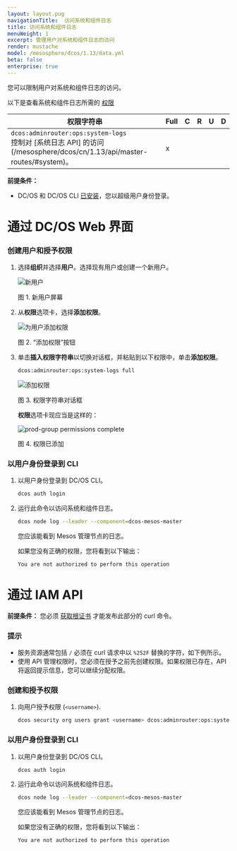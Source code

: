 ```yaml
---
layout: layout.pug
navigationTitle:  访问系统和组件日志
title: 访问系统和组件日志
menuWeight: 1
excerpt: 管理用户对系统和组件日志的访问
render: mustache
model: /mesosphere/dcos/1.13/data.yml
beta: false
enterprise: true
---
```


您可以限制用户对系统和组件日志的访问。

以下是查看系统和组件日志所需的 [权限](/mesosphere/dcos/cn/1.13/security/ent/perms-reference/)

| 权限字符串 | Full | C | R | U | D |
|----------------------------|------|---|---|---|---|
| `dcos:adminrouter:ops:system-logs` <br> 控制对 [系统日志 API] 的访问(/mesosphere/dcos/cn/1.13/api/master-routes/#system)。                                                                                                                                                                      | x    |   |   |   |   |

**前提条件：**

- DC/OS 和 DC/OS CLI [已安装](/mesosphere/dcos/cn/1.13/installing/)，您以超级用户身份登录。

# 通过 DC/OS Web 界面

### 创建用户和授予权限

1. 选择**组织**并选择**用户**。选择现有用户或创建一个新用户。

    ![新用户](/mesosphere/dcos/cn/1.13/img/GUI-Organization-Users-View_w_AddUser_Tooltip-1_12.png)

    图 1. 新用户屏幕

1. 从**权限**选项卡，选择**添加权限**。

    ![为用户添加权限](/mesosphere/dcos/cn/1.13/img/GUI-Organization-Users-User_Main_View.png)

    图 2. “添加权限”按钮

1. 单击**插入权限字符串**以切换对话框，并粘贴到以下权限中，单击**添加权限**。

    ```bash
    dcos:adminrouter:ops:system-logs full
    ```

    ![添加权限](/mesosphere/dcos/cn/1.13/img/GUI-Organization-User-Add_Single_User_Perm_String-1_12.png)

    图 3. 权限字符串对话框

    **权限**选项卡现应当是这样的：

    ![prod-group permissions complete](/mesosphere/dcos/cn/1.13/img/GUI-Organization-Users-User_View_w_Perm.png)

    图 4. 权限已添加

### <a name="verify-perms"></a>以用户身份登录到 CLI

1. 以用户身份登录到 DC/OS CLI。

   ```bash
   dcos auth login
   ```

1. 运行此命令以访问系统和组件日志。

   ```bash
   dcos node log --leader --component=dcos-mesos-master
   ```

   您应该能看到 Mesos 管理节点的日志。

   如果您没有正确的权限，您将看到以下输出：

   ```bash
   You are not authorized to perform this operation
   ```

# 通过 IAM API

**前提条件：**
您必须 [获取根证书](/mesosphere/dcos/cn/1.13/security/ent/tls-ssl/get-cert/) 才能发布此部分的 curl 命令。

### 提示

- 服务资源通常包括 `/` 必须在 curl 请求中以 `%252F` 替换的字符，如下例所示。
- 使用 API 管理权限时，您必须在授予之前先创建权限。如果权限已存在，API 将返回提示信息，您可以继续分配权限。

### <a name="grant-perm"></a>创建和授予权限

1. 向用户授予权限 (`<username>`).

   ```bash
   dcos security org users grant <username> dcos:adminrouter:ops:system-logs full --description "Grants access to system and component logs."
   ```

### <a name="verify-perms"></a>以用户身份登录到 CLI

1. 以用户身份登录到 DC/OS CLI。

   ```bash
   dcos auth login
   ```

1. 运行此命令以访问系统和组件日志。

   ```bash
   dcos node log --leader --component=dcos-mesos-master
   ```

   您应该能看到 Mesos 管理节点的日志。

   如果您没有正确的权限，您将看到以下输出：

   ```bash
   You are not authorized to perform this operation
   ```
